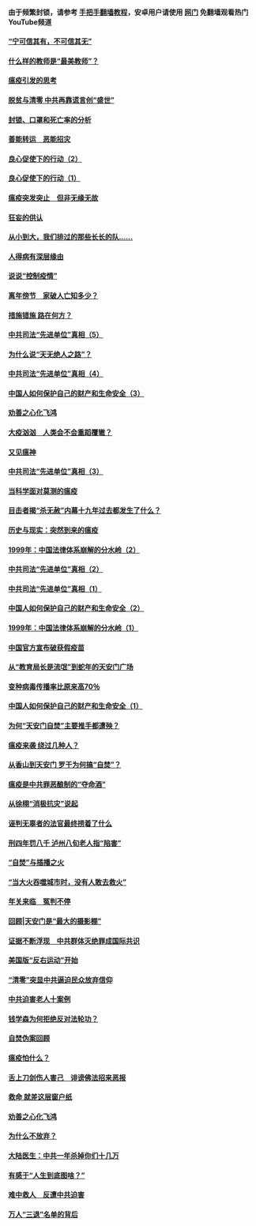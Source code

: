 #### 由于频繁封锁，请参考 [手把手翻墙教程](https://github.com/gfw-breaker/guides/wiki/)，安卓用户请使用 [网门](https://github.com/gfw-breaker/nogfw/blob/master/dl.md?t=03110300) 免翻墙观看热门YouTube频道 

#### [“宁可信其有，不可信其无”](../pages/19/421691.md?t=03110300) 

#### [什么样的教师是“最美教师”？](../pages/19/421755.md?t=03110300) 

#### [瘟疫引发的思考](../pages/19/421594.md?t=03110300) 

#### [脱贫与清零 中共再靠谎言创“盛世”](../pages/19/421590.md?t=03110300) 

#### [封锁、口罩和死亡率的分析](../pages/19/421495.md?t=03110300) 

#### [善能转运　恶能招灾](../pages/19/421334.md?t=03110300) 

#### [良心促使下的行动（2）](../pages/19/421361.md?t=03110300) 

#### [良心促使下的行动（1）](../pages/19/421302.md?t=03110300) 

#### [瘟疫突发突止　但非无缘无故](../pages/19/421281.md?t=03110300) 

#### [狂妄的供认](../pages/19/421199.md?t=03110300) 

#### [从小到大，我们排过的那些长长的队……](../pages/19/421243.md?t=03110300) 

#### [人得病有深层缘由](../pages/19/420864.md?t=03110300) 

#### [说说“控制疫情”](../pages/19/420831.md?t=03110300) 

#### [离年傍节　家破人亡知多少？](../pages/19/420563.md?t=03110300) 

#### [措施错施  路在何方？](../pages/19/420076.md?t=03110300) 

#### [中共司法“先进单位”真相（5）](../pages/19/419453.md?t=03110300) 

#### [为什么说“天无绝人之路”？](../pages/19/419618.md?t=03110300) 

#### [中共司法“先进单位”真相（4）](../pages/19/419452.md?t=03110300) 

#### [中国人如何保护自己的财产和生命安全（3）](../pages/19/419405.md?t=03110300) 

#### [劝善之心化飞鸿](../pages/19/418758.md?t=03110300) 

#### [大疫汹汹　人类会不会重蹈覆辙？](../pages/19/419691.md?t=03110300) 

#### [又见瘟神](../pages/19/419225.md?t=03110300) 

#### [中共司法“先进单位”真相（3）](../pages/19/419451.md?t=03110300) 

#### [当科学面对莫测的瘟疫](../pages/19/419625.md?t=03110300) 

#### [目击者揭“杀无赦”内幕十九年过去都发生了什么？](../pages/19/419617.md?t=03110300) 

#### [历史与现实：突然到来的瘟疫](../pages/19/419619.md?t=03110300) 

#### [1999年：中国法律体系崩解的分水岭（2）](../pages/19/419455.md?t=03110300) 

#### [中共司法“先进单位”真相（2）](../pages/19/419450.md?t=03110300) 

#### [中共司法“先进单位”真相（1）](../pages/19/419449.md?t=03110300) 

#### [中国人如何保护自己的财产和生命安全（2）](../pages/19/419404.md?t=03110300) 

#### [1999年：中国法律体系崩解的分水岭（1）](../pages/19/419454.md?t=03110300) 

#### [中国官方宣布破获假疫苗](../pages/19/419504.md?t=03110300) 

#### [从“教育局长是流氓”到蛇年的天安门广场](../pages/19/419470.md?t=03110300) 

#### [变种病毒传播率比原来高70％](../pages/19/419456.md?t=03110300) 

#### [中国人如何保护自己的财产和生命安全（1）](../pages/19/419403.md?t=03110300) 

#### [为何“天安门自焚”主要推手都遭殃？](../pages/19/419348.md?t=03110300) 

#### [瘟疫来袭 绕过几种人？](../pages/19/419349.md?t=03110300) 

#### [从香山到天安门 罗干为何搞“自焚”？](../pages/19/419270.md?t=03110300) 

#### [瘟疫是中共罪恶酿制的“夺命酒”](../pages/19/419223.md?t=03110300) 

#### [从徐栩“消极抗灾”说起](../pages/19/419224.md?t=03110300) 

#### [诬判无辜者的法官最终捞着了什么](../pages/19/419268.md?t=03110300) 

#### [刑四年罚八千 泸州八旬老人指“陷害”](../pages/19/419232.md?t=03110300) 

#### [“自焚”与插播之火](../pages/19/419226.md?t=03110300) 

#### [“当大火吞噬城市时，没有人敢去救火”](../pages/19/419077.md?t=03110300) 

#### [年关来临　冤判不停](../pages/19/419093.md?t=03110300) 

#### [回顾|天安门是“最大的摄影棚”](../pages/19/380866.md?t=03110300) 

#### [证据不断浮现　中共群体灭绝罪成国际共识](../pages/19/419031.md?t=03110300) 

#### [美国版“反右运动”开始](../pages/19/419030.md?t=03110300) 

#### [“清零”突显中共逼迫民众放弃信仰](../pages/19/418995.md?t=03110300) 

#### [中共迫害老人十案例](../pages/19/418831.md?t=03110300) 

#### [钱学森为何拒绝反对法轮功？](../pages/19/418905.md?t=03110300) 

#### [自焚伪案回顾](../pages/19/418799.md?t=03110300) 

#### [瘟疫怕什么？](../pages/19/418800.md?t=03110300) 

#### [舌上刀剑伤人害己　诽谤佛法招来恶报](../pages/19/418731.md?t=03110300) 

#### [救命 就差这层窗户纸](../pages/19/418706.md?t=03110300) 

#### [劝善之心化飞鸿](../pages/19/416766.md?t=03110300) 

#### [为什么不放弃？](../pages/19/418691.md?t=03110300) 

#### [大陆医生：中共一年杀掉你们十几万](../pages/19/418670.md?t=03110300) 

#### [有感于“人生到底图啥？”](../pages/19/418624.md?t=03110300) 

#### [难中救人　反遭中共迫害](../pages/19/418414.md?t=03110300) 

#### [万人“三退”名单的背后](../pages/19/418505.md?t=03110300) 

